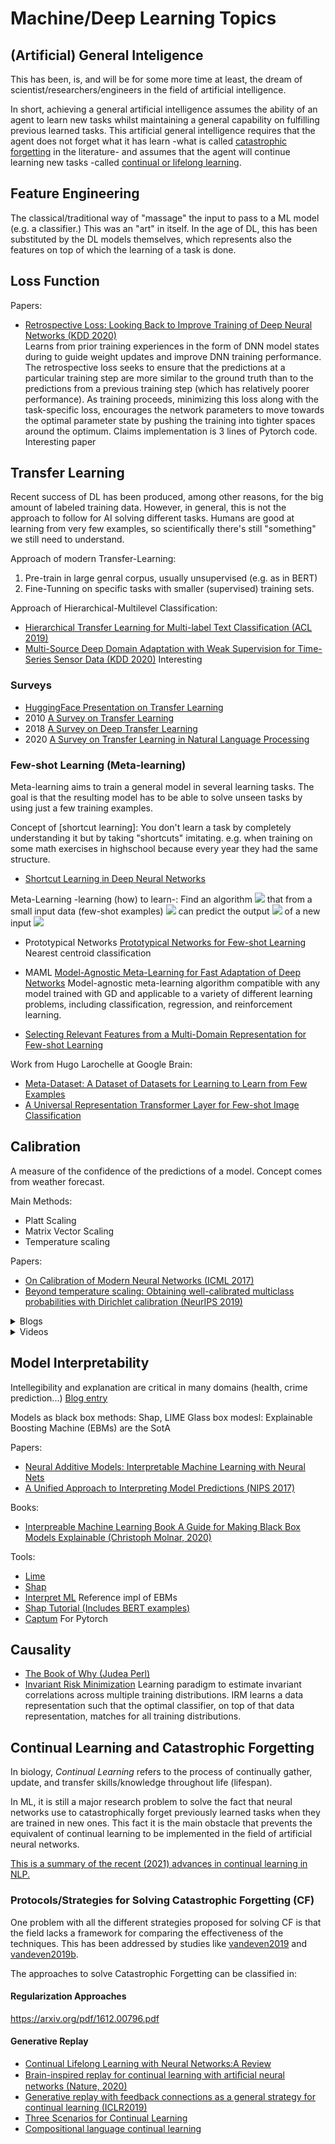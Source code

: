 # Machine/Deep Learning Topics

## (Artificial) General Inteligence

This has been, is, and will be for some more time at least, the dream of scientist/researchers/engineers in the field of 
artificial intelligence.

In short, achieving a general artificial intelligence assumes the ability of an agent to learn new tasks whilst maintaining 
a general capability on fulfilling previous learned tasks.
This artificial general intelligence requires that the agent does not forget what it has learn -what is called [catastrophic forgetting](#catastrophic_forgetting)
in the literature- and assumes that the agent will continue learning new tasks -called [continual or lifelong learning](#continual_learning).

## Feature Engineering

The classical/traditional way of "massage" the input to pass to a ML model (e.g. a classifier.) This was
an "art" in itself.
In the age of DL, this has been substituted by the DL models themselves, which represents
also the features on top of which the learning of a task is done. 

## Loss Function

Papers:
* [Retrospective Loss: Looking Back to Improve Training of Deep Neural Networks (KDD 2020)](https://arxiv.org/abs/2006.13593)	
Learns from prior training experiences in the form of DNN model states during to guide weight updates and improve DNN 
training performance. The retrospective loss seeks to ensure that the predictions at a particular training step are more 
similar to the ground truth than to the predictions from a previous training step (which has relatively
poorer performance). As training proceeds, minimizing this loss along with the task-specific loss, encourages the 
network parameters to move towards the optimal parameter state by pushing the training into tighter spaces around the 
optimum. Claims implementation is 3 lines of Pytorch code. Interesting paper


## Transfer Learning
Recent success of DL has been produced, among other reasons, for the big amount of labeled training data.
However, in general, this is not the approach to follow for AI solving different tasks.
Humans are good at learning from very few examples, so scientifically there's still "something" we still need to understand.

Approach of modern Transfer-Learning: 
1. Pre-train in large genral corpus, usually unsupervised (e.g. as in BERT)
1. Fine-Tunning on specific tasks with smaller (supervised) training sets.

Approach of Hierarchical-Multilevel Classification:
* [Hierarchical Transfer Learning for Multi-label Text Classification (ACL 2019)](https://www.aclweb.org/anthology/P19-1633/)
* [Multi-Source Deep Domain Adaptation with Weak Supervision for Time-Series Sensor Data (KDD 2020)](https://arxiv.org/abs/2005.10996)
Interesting

### Surveys

* [HuggingFace Presentation on Transfer Learning](https://docs.google.com/presentation/d/1fIhGikFPnb7G5kr58OvYC3GN4io7MznnM0aAgadvJfc/edit?ts=5c8d09e7#slide=id.g5888218f39_364_0)
* 2010 [A Survey on Transfer Learning](https://www.cse.ust.hk/~qyang/Docs/2009/tkde_transfer_learning.pdf)
* 2018 [A Survey on Deep Transfer Learning](https://arxiv.org/abs/1808.01974)
* 2020 [A Survey on Transfer Learning in Natural Language Processing](https://arxiv.org/abs/2007.04239)

### Few-shot Learning (Meta-learning)

Meta-learning aims to train a general model in several learning tasks. The goal is that the resulting model has to be able to solve unseen tasks by using just 
a few training examples.

Concept of [shortcut learning]: You don't learn a task by completely understanding it but by taking "shortcuts" imitating.
e.g. when training on some math exercises in highschool because every year they had the same structure. 

* [Shortcut Learning in Deep Neural Networks](https://arxiv.org/abs/2004.07780)

Meta-Learning -learning (how) to learn-: Find an algorithm <img src="https://render.githubusercontent.com/render/math?math=A"> that from a small input data (few-shot examples) <img src="https://render.githubusercontent.com/render/math?math=DS_{train}(x_i,y_i)"> can predict the output <img src="https://render.githubusercontent.com/render/math?math=y'"> of a new input 
<img src="https://render.githubusercontent.com/render/math?math=x'">

* Prototypical Networks [Prototypical Networks for Few-shot Learning]()
Nearest centroid classification

* MAML [Model-Agnostic Meta-Learning for Fast Adaptation of Deep Networks]() 
Model-agnostic meta-learning algorithm compatible with any model trained with GD and applicable to a variety of different learning problems, including 
classification, regression, and reinforcement learning.

* [Selecting Relevant Features from a Multi-Domain Representation for Few-shot Learning]()

Work from Hugo Larochelle at Google Brain:
* [Meta-Dataset: A Dataset of Datasets for Learning to Learn from Few Examples]()
* [A Universal Representation Transformer Layer for Few-shot Image Classification]()

## Calibration

A measure of the confidence of the predictions of a model. Concept comes from weather forecast.

Main Methods:

- Platt Scaling
- Matrix Vector Scaling
- Temperature scaling

Papers:
* [On Calibration of Modern Neural Networks (ICML 2017)](https://arxiv.org/abs/1706.04599)
* [Beyond temperature scaling: Obtaining well-calibrated multiclass probabilities with Dirichlet calibration (NeurIPS 2019)](https://papers.nips.cc/paper/9397-beyond-temperature-scaling-obtaining-well-calibrated-multi-class-probabilities-with-dirichlet-calibration.pdf)

<details>
  <summary>Blogs</summary>
 * [How and When to Use a Calibrated Classification Model with scikit-learn](https://machinelearningmastery.com/calibrated-classification-model-in-scikit-learn/)
 * [Prediction & Calibration Techniques to Optimize Performance of Machine Learning Models](https://towardsdatascience.com/calibration-techniques-of-machine-learning-models-d4f1a9c7a9cf)
 * [Calibration in Machine Learning](https://medium.com/analytics-vidhya/calibration-in-machine-learning-e7972ac93555#:~:text=In%20this%20blog%20we%20will%20learn%20what%20is%20calibration%20and,when%20we%20should%20use%20it.&text=We%20calibrate%20our%20model%20when,output%20given%20by%20a%20system.)
 * [Calibration Tutorial (KDD 2020)](http://kdd2020.nplan.io/presentation) [Github](https://github.com/nplan-io/kdd2020-calibration)
</details>


<details>
  <summary>Videos</summary>
 * [Calibration Tutorial](https://www.youtube.com/watch?v=rhnqZV6eKlg&feature=youtu.be)
</details>

## Model Interpretability
Intellegibility and explanation are critical in many domains (health, crime prediction...) [Blog entry](https://medium.com/analytics-vidhya/model-interpretation-with-microsofts-interpret-ml-85aa0ad697ae)


Models as black box methods: Shap, LIME
Glass box modesl: Explainable Boosting Machine (EBMs) are the SotA

Papers:
* [Neural Additive Models: Interpretable Machine Learning with Neural Nets](https://arxiv.org/abs/2004.13912)
* [A Unified Approach to Interpreting Model Predictions (NIPS 2017)](https://papers.nips.cc/paper/7062-a-unified-approach-to-interpreting-model-predictions.pdf)

Books:
* [Interpreable Machine Learning Book A Guide for Making Black Box Models Explainable (Christoph Molnar, 2020)](https://christophm.github.io/interpretable-ml-book/)

Tools:
* [Lime](https://github.com/marcotcr/lime)
* [Shap](https://github.com/slundberg/shap)
* [Interpret ML](https://github.com/interpretml/interpret) Reference impl of EBMs
* [Shap Tutorial (Includes BERT examples)](https://nbviewer.jupyter.org/github/slundberg/shap/blob/master/notebooks/general/Explainable%20AI%20with%20Shapley%20Values.ipynb)
* [Captum](https://captum.ai/) For Pytorch

## Causality

* [The Book of Why (Judea Perl)](http://bayes.cs.ucla.edu/WHY/)
* [Invariant Risk Minimization](https://arxiv.org/abs/1907.02893)
Learning paradigm to estimate invariant correlations across multiple training distributions. IRM learns a data representation such that the optimal classifier, 
on top of that data representation, matches for all training distributions.

## <a name="continual_learning"></a>Continual Learning and Catastrophic Forgetting

In biology, *Continual Learning* refers to the process of continually gather, update, and transfer skills/knowledge 
throughout life (lifespan).

In ML, it is still a major research problem to solve the fact that neural networks use to catastrophically forget 
previously learned tasks when they are trained in new ones. This fact it is the main obstacle that prevents the 
equivalent of continual learning to be implemented in the field of artificial neural networks.

[This is a summary of the recent (2021) advances in continual learning in NLP.](https://www.aclweb.org/anthology/2020.coling-main.574.pdf)

### <a name="catastrophic_forgetting"></a>Protocols/Strategies for Solving Catastrophic Forgetting (CF)

One problem with all the different strategies proposed for solving CF is that the field lacks a framework for comparing
the effectiveness of the techniques. This has been addressed by studies like [vandeven2019](refs.md#vandeven2019) and [vandeven2019b](refs.md#vandeven2019b).

The approaches to solve Catastrophic Forgetting can be classified in:

#### Regularization Approaches

https://arxiv.org/pdf/1612.00796.pdf

#### Generative Replay

* [Continual Lifelong Learning with Neural Networks:A Review](refs.md#parisi2020)
* [Brain-inspired replay for continual learning with artiﬁcial neural networks (Nature, 2020)](https://www.nature.com/articles/s41467-020-17866-2.epdf?sharing_token=bkJqxr4qptypBkYehsw_FtRgN0jAjWel9jnR3ZoTv0NoUJpE84DVnSx_jyG1N8KQimOuCCtJtaDabIpjOWE47UccZTsgeeOekV8ng2BR-omuTPXahD4aCOiCIIfIO2IOB-qJOABLKf7BlAYsTBE8rCeZYZcKd0yuWJjlzAEc1G8%3D)
* [Generative replay with feedback connections as a general strategy for continual learning (ICLR2019)](https://arxiv.org/pdf/1809.10635v2.pdf)
* [Three Scenarios for Continual Learning](https://arxiv.org/pdf/1904.07734.pdf)
* [Compositional language continual learning](https://openreview.net/pdf?id=rklnDgHtDS)
